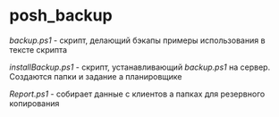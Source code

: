 # posh_backup

*backup.ps1* - скрипт, делающий бэкапы
примеры использования в тексте скрипта

*installBackup.ps1* - скрипт, устанавливающий *backup.ps1* на сервер.
Создаются папки и задание а планировщике

*Report.ps1* - собирает данные с клиентов а папках для резервного копирования
